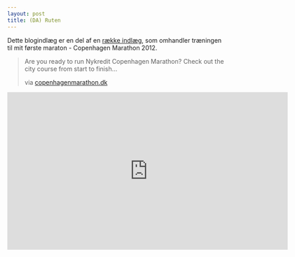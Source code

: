 ```yaml
---
layout: post
title: (DA) Ruten
---
```


<p class="message">
  Dette blogindlæg er en del af en <a href="/maraton2012/">række indlæg</a>, som omhandler træningen til mit første maraton - Copenhagen Marathon 2012.
</p>

> Are you ready to run Nykredit Copenhagen Marathon? Check out the city course from start to finish...
>
> via [copenhagenmarathon.dk](http://www.copenhagenmarathon.dk/)

<iframe width="640" height="360" src="https://www.youtube.com/embed/rNYTO0cOoOE" frameborder="0" allowfullscreen="allowfullscreen"></iframe>
